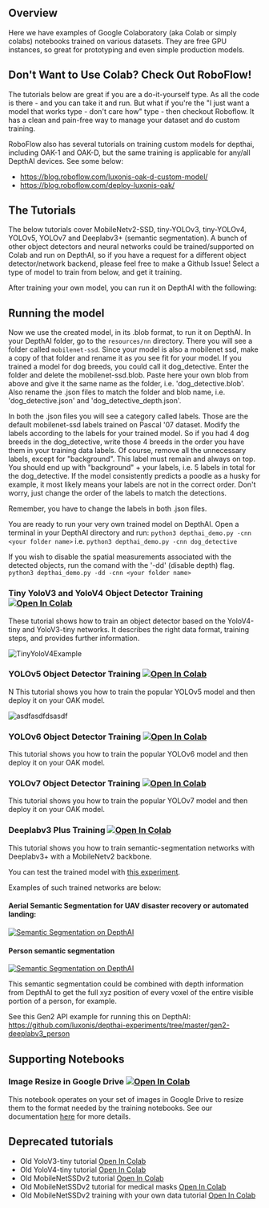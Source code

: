 
## Overview
Here we have examples of Google Colaboratory (aka Colab or simply colabs) notebooks trained on various datasets. They are free GPU instances, so great for prototyping and even simple production models.

## Don't Want to Use Colab?  Check Out RoboFlow!

The tutorials below are great if you are a do-it-yourself type.  As all the code is there - and you can take it and run.  But what if you're the "I just want a model that works type - don't care how" type - then checkout Roboflow.  It has a clean and pain-free way to manage your dataset and do custom training.

RoboFlow also has several tutorials on training custom models for depthai, including OAK-1 and OAK-D, but the same training is applicable for any/all DepthAI devices.  See some below:

 - https://blog.roboflow.com/luxonis-oak-d-custom-model/
 - https://blog.roboflow.com/deploy-luxonis-oak/


## The Tutorials
The below tutorials cover MobileNetv2-SSD, tiny-YOLOv3, tiny-YOLOv4, YOLOv5, YOLOv7 and Deeplabv3+ (semantic segmentation).  A bunch of other object detectors and neural networks could be trained/supported on Colab and run on DepthAI, so if you have a request for a different object detector/network backend, please feel free to make a Github Issue!  Select a type of model to train from below, and get it training.

After training your own model, you can run it on DepthAI with the following:

## Running the model 
Now we use the created model, in its .blob format, to run it on DepthAI. In your DepthAI folder, go to the `resources/nn` directory. There you will see a folder called `mobilenet-ssd`. Since your model is also a mobilenet ssd, make a copy of that folder and rename it as you see fit for your model. If you trained a model for dog breeds, you could call it dog_detective. Enter the folder and delete the mobilenet-ssd.blob. Paste here your own blob from above and give it the same name as the folder, i.e. 'dog_detective.blob'. Also rename the .json files to match the folder and blob name, i.e. 'dog_detective.json' and 'dog_detective_depth.json'.

In both the .json files you will see a category called labels. Those are the default mobilenet-ssd labels trained on Pascal '07 dataset. Modify the labels according to the labels for your trained model. So if you had 4 dog breeds in the dog_detective, write those 4 breeds in the order you have them in your training data labels. Of course, remove all the unnecessary labels, except for "background". This label must remain and always on top. You should end up with "background" + your labels, i.e. 5 labels in total for the dog_detective. If the model consistently predicts a poodle as a husky for example, it most likely means your labels are not in the correct order. Don't worry, just change the order of the labels to match the detections.

Remember, you have to change the labels in both .json files.

You are ready to run your very own trained model on DepthAI. Open a terminal in your DepthAI directory and run:
`python3 depthai_demo.py -cnn <your folder name>` i.e. `python3 depthai_demo.py -cnn dog_detective`

If you wish to disable the spatial measurements associated with the detected objects, run the comand with the '-dd' (disable depth) flag.
`python3 depthai_demo.py -dd -cnn <your folder name>`


### Tiny YoloV3 and YoloV4 Object Detector Training [![Open In Colab](https://colab.research.google.com/assets/colab-badge.svg)](https://colab.research.google.com/github/luxonis/depthai-ml-training/blob/master/colab-notebooks/YoloV3_V4_tiny_training.ipynb)

These tutorial shows how to train an object detector based on the YoloV4-tiny and YoloV3-tiny networks. It describes the right data format, training steps, and provides further information.

![TinyYoloV4Example](https://user-images.githubusercontent.com/56075061/143061151-07157024-4189-420d-b603-2cb3ec926bf5.png)

### YOLOv5 Object Detector Training [![Open In Colab](https://colab.research.google.com/assets/colab-badge.svg)](https://colab.research.google.com/github/luxonis/depthai-ml-training/blob/master/colab-notebooks/YoloV5_training.ipynb)
N
This tutorial shows you how to train the popular YOLOv5 model and then deploy it on your OAK model.

![asdfasdfdsasdf](https://user-images.githubusercontent.com/32992551/135535957-4c945ff0-1ed7-43c8-8be5-f2efebb84f19.png)

### YOLOv6 Object Detector Training [![Open In Colab](https://colab.research.google.com/assets/colab-badge.svg)](https://colab.research.google.com/github/luxonis/depthai-ml-training/blob/master/colab-notebooks/YoloV6_training.ipynb)

This tutorial shows you how to train the popular YOLOv6 model and then deploy it on your OAK model.

### YOLOv7 Object Detector Training [![Open In Colab](https://colab.research.google.com/assets/colab-badge.svg)](https://colab.research.google.com/github/luxonis/depthai-ml-training/blob/master/colab-notebooks/YoloV7_training.ipynb)

This tutorial shows you how to train the popular YOLOv7 model and then deploy it on your OAK model.

### Deeplabv3 Plus Training [![Open In Colab](https://colab.research.google.com/assets/colab-badge.svg)](https://colab.research.google.com/github/luxonis/depthai-ml-training/blob/master/colab-notebooks/DeepLabV3plus_MNV2.ipynb)

This tutorial shows you how to train semantic-segmentation networks with Deeplabv3+ with a MobileNetv2 backbone. 

You can test the trained model with [this experiment](https://github.com/luxonis/depthai-experiments/tree/master/gen2-deeplabv3_multiclass).

 Examples of such trained networks are below:

#### Aerial Semantic Segmentation for UAV disaster recovery or automated landing:
[![Semantic Segmentation on DepthAI](https://user-images.githubusercontent.com/32992551/102667886-c182f280-4147-11eb-904c-c8c89d9706a7.png)](https://www.youtube.com/watch?v=1EB5bpmUq1Q "Deeplabv3+ Custom Training for DepthAI")

#### Person semantic segmentation
[![Semantic Segmentation on DepthAI](https://user-images.githubusercontent.com/32992551/109359126-25a9ed00-7842-11eb-9071-cddc7439e3ca.png)](https://www.youtube.com/watch?v=zjcUChyyNgI "Deeplabv3+ Custom Training for DepthAI")

This semantic segmentation could be combined with depth information from DepthAI to get the full xyz position of every voxel of the entire visible portion of a person, for example.

See this Gen2 API example for running this on DepthAI:
https://github.com/luxonis/depthai-experiments/tree/master/gen2-deeplabv3_person


## Supporting Notebooks

### Image Resize in Google Drive [![Open In Colab](https://colab.research.google.com/assets/colab-badge.svg)](https://colab.research.google.com/github/luxonis/depthai-ml-training/blob/master/colab-notebooks/GDrive-Resize.ipynb)

This notebook operates on your set of images in Google Drive to resize them to the format needed by the training notebooks.  See our documentation [here](https://docs.luxonis.com/tutorials/object_det_mnssv2_training/#step-1-find-or-generate-images-of-the-objects-of-interest) for more details.

## Deprecated tutorials

* Old YoloV3-tiny tutorial
    [Open In Colab](https://colab.research.google.com/github/luxonis/depthai-ml-training/blob/master/colab-notebooks/Easy_TinyYolov3_Object_Detector_Training_on_Custom_Data.ipynb)
* Old YoloV4-tiny tutorial
    [Open In Colab](https://colab.research.google.com/github/luxonis/depthai-ml-training/blob/master/colab-notebooks/Easy_TinyYOLOv4_Object_Detector_Training_on_Custom_Data.ipynb)
* Old MobileNetSSDv2 tutorial 
    [Open In Colab](https://colab.research.google.com/github/luxonis/depthai-ml-training/blob/master/colab-notebooks/Easy_Object_Detection_Demo_Training.ipynb)
* Old MobileNetSSDv2 tutorial for medical masks 
    [Open In Colab](https://colab.research.google.com/github/luxonis/depthai-ml-training/blob/master/colab-notebooks/Medical_Mask_Detection_Demo_Training.ipynb)
* Old MobileNetSSDv2 training with your own data tutorial
    [Open In Colab](https://colab.research.google.com/github/luxonis/depthai-ml-training/blob/master/colab-notebooks/Easy_Object_Detection_With_Custom_Data_Demo_Training.ipynb)
